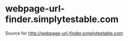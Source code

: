 webpage-url-finder.simplytestable.com
=====================================

Source for http://webpage-url-finder.simplytestable.com